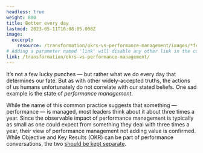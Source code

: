 ```yaml
---
headless: true
weight: 800
title: Better every day
lastmod: 2023-05-11T16:08:05.008Z
image:
  excerpt:
    resource: /transformation/okrs-vs-performance-management/images/*feature
# Adding a parameter named 'link' will disable any other link in the content below
link: /transformation/okrs-vs-performance-management/
---
```


It’s not a few lucky punches — but rather what we do every day that determines our fate. But as with other widely-accepted truths, the actions of us humans unfortunately do not correlate with our stated beliefs. One sad example is the state of *performance management*.

While the name of this common practice suggests that something — performance — is managed, most leaders think about it about three times a year. Since the observable impact of performance management is typically as small as one could expect from something they deal with three times a year, their view of performance management not adding value is confirmed. While Objective and Key Results (OKR) can be part of performance conversations, the two [should be kept separate](/transformation/okrs-vs-performance-management/).
